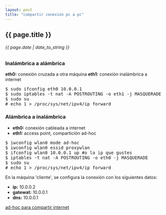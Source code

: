 ```yaml
---
layout: post
title: "compartir conexión pc a pc"
---
```


## {{ page.title }}
###### {{ page.date | date_to_string }}

### Inalámbrica a alámbrica

**eth0:** conexión cruzada a otra máquina
**eth1:** conexión inalámbrica a internet

<pre class="sh_sh">
$ sudo ifconfig eth0 10.0.0.1
$ sudo iptables -t nat -A POSTROUTING -o eth1 -j MASQUERADE
$ sudo su
# echo 1 > /proc/sys/net/ipv4/ip_forward
</pre>

### Alámbrica a inalámbrica

- **eth0:** conexión cableada a internet
- **eth1:** access point, compartición ad-hoc

<pre class="sh_sh">
$ iwconfig wlan0 mode ad-hoc
$ iwconfig wlan0 essid proxywlan
$ ifconfig wlan0 10.0.0.1 up #o la ip que gustes
$ iptables -t nat -A POSTROUTING -o eth0 -j MASQUERADE
$ sudo su
# echo 1 > /proc/sys/net/ipv4/ip_forward
</pre>

En la máquina 'cliente', se configura la conexión con los siguientes datos:

- **ip:** 10.0.0.2
- **gatewat:** 10.0.0.1
- **dns:** 10.0.0.1

[ad-hoc para compartir internet](http://mononeurona.org/entries/view/vendaval/20911)
